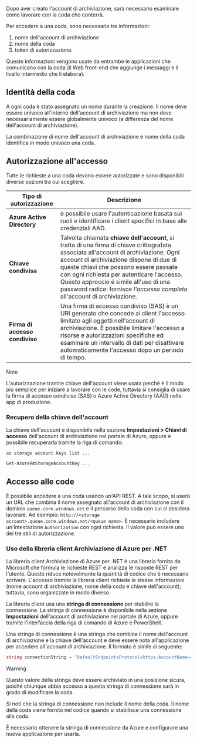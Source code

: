 Dopo aver creato l'account di archiviazione, sarà necessario esaminare come lavorare con la coda che conterrà.

Per accedere a una coda, sono necessarie tre informazioni:
 1. nome dell'account di archiviazione
 2. nome della coda
 3. token di autorizzazione.

Queste informazioni vengono usate da entrambe le applicazioni che comunicano con la coda (il Web front-end che aggiunge i messaggi e il livello intermedio che li elabora).

## <a name="queue-identity"></a>Identità della coda

A ogni coda è stato assegnato un nome durante la creazione. Il nome deve essere univoco all'interno dell'account di archiviazione ma non deve necessariamente essere globalmente univoco (a differenza del nome dell'account di archiviazione).

La combinazione di nome dell'account di archiviazione e nome della coda identifica in modo univoco una coda.

## <a name="access-authorization"></a>Autorizzazione all'accesso

Tutte le richieste a una coda devono essere autorizzate e sono disponibili diverse opzioni tra cui scegliere.

| Tipo di autorizzazione | Descrizione |
|--------------------|-------------|
| **Azure Active Directory** | è possibile usare l'autenticazione basata sui ruoli e identificare i client specifici in base alle credenziali AAD. |
| **Chiave condivisa** | Talvolta chiamata **chiave dell'account**, si tratta di una firma di chiave crittografata associata all'account di archiviazione. Ogni account di archiviazione dispone di due di queste chiavi che possono essere passate con ogni richiesta per autenticare l'accesso. Questo approccio è simile all'uso di una password radice: fornisce _l'accesso completo_ all'account di archiviazione. |
| **Firma di accesso condiviso** | Una firma di accesso condiviso (SAS) è un URI generato che concede ai client l'accesso limitato agli oggetti nell'account di archiviazione. È possibile limitare l'accesso a risorse e autorizzazioni specifiche ed esaminare un intervallo di dati per disattivare automaticamente l'accesso dopo un periodo di tempo.  |

> [!NOTE]
> L'autorizzazione tramite chiave dell'account viene usata perché è il modo più semplice per iniziare a lavorare con le code, tuttavia si consiglia di usare la firma di accesso condiviso (SAS) o Azure Active Directory (AAD) nelle app di produzione.

### <a name="retrieving-the-account-key"></a>Recupero della chiave dell'account
 
La chiave dell'account è disponibile nella sezione **Impostazioni > Chiavi di accesso** dell'account di archiviazione nel portale di Azure, oppure è possibile recuperarla tramite la riga di comando:

```azurecli
az storage account keys list ...
```

```powershell
Get-AzureRmStorageAccountKey ...
```

## <a name="accessing-queues"></a>Accesso alle code

È possibile accedere a una coda usando un'API REST. A tale scopo, si userà un URL che combina il nome assegnato all'account di archiviazione con il dominio `queue.core.windows.net` e il percorso della coda con cui si desidera lavorare. Ad esempio: `http://<storage account>.queue.core.windows.net/<queue name>`. È necessario includere un'intestazione `Authorization` con ogni richiesta. Il valore può essere uno dei tre stili di autorizzazione.

### <a name="using-the-azure-storage-client-library-for-net"></a>Uso della libreria client Archiviazione di Azure per .NET

La libreria client Archiviazione di Azure per .NET è una libreria fornita da Microsoft che formula le richieste REST e analizza le risposte REST per l'utente. Questo riduce notevolmente la quantità di codice che è necessario scrivere. L'accesso tramite la libreria client richiede le stesse informazioni (nome account di archiviazione, nome della coda e chiave dell'account); tuttavia, sono organizzate in modo diverso.

La libreria client usa una **stringa di connessione** per stabilire la connessione. La stringa di connessione è disponibile nella sezione **Impostazioni** dell'account di archiviazione nel portale di Azure, oppure tramite l'interfaccia della riga di comando di Azure e PowerShell.

Una stringa di connessione è una stringa che combina il nome dell'account di archiviazione e la chiave dell'account e deve essere nota all'applicazione per accedere all'account di archiviazione. Il formato è simile al seguente:

```csharp
string connectionString = "DefaultEndpointsProtocol=https;AccountName=<your storage account name>;AccountKey=<your key>;EndpointSuffix=core.windows.net"
```

> [!WARNING]
> Questo valore della stringa deve essere archiviato in una posizione sicura, poiché chiunque abbia accesso a questa stringa di connessione sarà in grado di modificare la coda.

Si noti che la stringa di connessione non include il nome della coda. Il nome della coda viene fornito nel codice quando si stabilisce una connessione alla coda.

È necessario ottenere la stringa di connessione da Azure e configurare una nuova applicazione per usarla.
